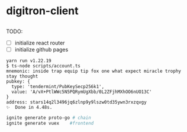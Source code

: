 # digitron-client

##

TODO:

- [ ] initialize react router
- [ ] initialize github pages

```
yarn run v1.22.19
$ ts-node scripts/account.ts
mnemonic: inside trap equip tip fox one what expect miracle trophy stay thought
pubkey: {
  type: 'tendermint/PubKeySecp256k1',
  value: 'A/vX+PtlWWc5N5PQRymUgXbb/0L2ZFjhMXhOO6nUO13C'
}
address: stars14q2l3496jq6zlnp9y9lszw0td35ywn3rxzqvgy
✨  Done in 4.48s.
```

```bash
ignite generate proto-go # chain
ignite generate vuex    #frontend
```
